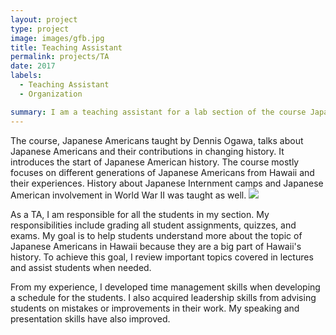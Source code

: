 ```yaml
---
layout: project
type: project
image: images/gfb.jpg
title: Teaching Assistant
permalink: projects/TA
date: 2017
labels:
  - Teaching Assistant
  - Organization

summary: I am a teaching assistant for a lab section of the course Japanese Americans.
---
```


The course, Japanese Americans taught by Dennis Ogawa, talks about Japanese Americans and their contributions in changing history. It introduces the start of Japanese American history. The course mostly focuses on different generations of Japanese Americans from Hawaii and their experiences. History about Japanese Internment camps and Japanese American involvement in World War II was taught as well.
<img class="ui image" src="{{ site.baseurl }}/images/gfb.jpg">

As a TA, I am responsible for all the students in my section. My responsibilities include grading all student assignments, quizzes, and exams. My goal is to help students understand more about the topic of Japanese Americans in Hawaii because they are a big part of Hawaii's history. To achieve this goal, I review important topics covered in lectures and assist students when needed.

From my experience, I developed time management skills when developing a schedule for the students. I also acquired leadership skills from advising students on mistakes or improvements in their work. My speaking and presentation skills have also improved.
